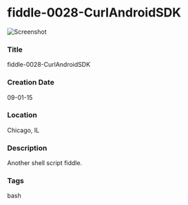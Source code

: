 fiddle-0028-CurlAndroidSDK
======

![Screenshot](screenshot.png)


### Title

fiddle-0028-CurlAndroidSDK


### Creation Date

09-01-15


### Location

Chicago, IL


### Description

Another shell script fiddle.


### Tags

bash
